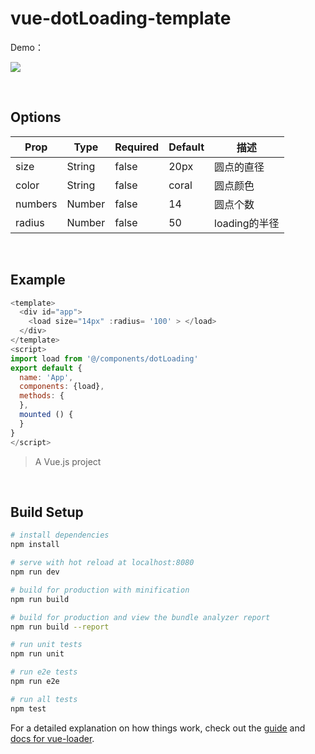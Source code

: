 # vue-dotLoading-template
Demo：

![](http://ww1.sinaimg.cn/large/ec07bbd2gy1fsk76pb0c1j204403ja9u.jpg)

<br>

## Options

| Prop    | Type   | Required | Default | 描述          |
| ------- | ------ | -------- | ------- | ------------- |
| size    | String | false    | 20px    | 圆点的直径    |
| color   | String | false    | coral   | 圆点颜色      |
| numbers | Number | false    | 14      | 圆点个数      |
| radius  | Number | false    | 50      | loading的半径 |

<br>

## Example 

```javascript
<template>
  <div id="app">
    <load size="14px" :radius= '100' > </load>
  </div>
</template>
<script>
import load from '@/components/dotLoading'
export default {
  name: 'App',
  components: {load},
  methods: {
  },
  mounted () {
  }
}
</script>
```

> A Vue.js project

<br>

## Build Setup

``` bash
# install dependencies
npm install

# serve with hot reload at localhost:8080
npm run dev

# build for production with minification
npm run build

# build for production and view the bundle analyzer report
npm run build --report

# run unit tests
npm run unit

# run e2e tests
npm run e2e

# run all tests
npm test
```

For a detailed explanation on how things work, check out the [guide](http://vuejs-templates.github.io/webpack/) and [docs for vue-loader](http://vuejs.github.io/vue-loader).
